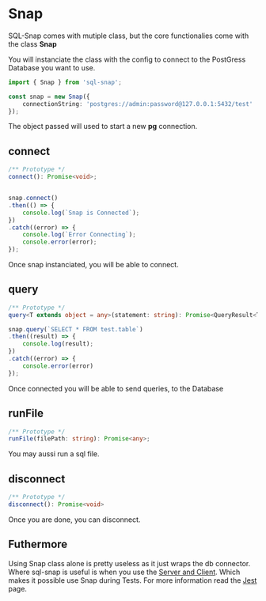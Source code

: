# Snap

SQL-Snap comes with mutiple class, but the core functionalies come with the class **Snap**

You will instanciate the class with the config to connect to the PostGress Database you want to use.

```ts
import { Snap } from 'sql-snap';

const snap = new Snap({
    connectionString: 'postgres://admin:password@127.0.0.1:5432/test'
});

```

The object passed will used to start a new **pg** connection.

## connect

```ts
/** Prototype */
connect(): Promise<void>;


snap.connect()
.then(() => {
    console.log(`Snap is Connected`);
})
.catch((error) => {
    console.log(`Error Connecting`);
    console.error(error);
});
```

Once snap instanciated, you will be able to connect.

## query

```ts
/** Prototype */
query<T extends object = any>(statement: string): Promise<QueryResult<T>>;

snap.query(`SELECT * FROM test.table`)
.then((result) => {
    console.log(result);
})
.catch((error) => {
    console.error(error)
});

```

Once connected you will be able to send queries, to the Database

## runFile

```ts
/** Prototype */
runFile(filePath: string): Promise<any>;

```

You may aussi run a sql file.

## disconnect

```ts
/** Prototype */
disconnect(): Promise<void>
```

Once you are done, you can disconnect.

## Futhermore

Using Snap class alone is pretty useless as it just wraps the db connector. Where sql-snap is useful is when you use the [Server and Client](Server-Client.md). Which makes it possible use Snap during Tests. For more information read the [Jest](Jest.md) page.